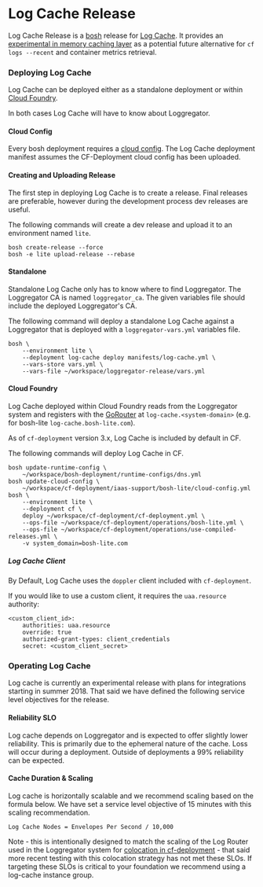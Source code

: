 Log Cache Release
=================

Log Cache Release is a [bosh](https://github.com/cloudfoundry/bosh) release
for [Log Cache](https://code.cloudfoundry.org/log-cache). It provides
an [experimental in memory caching layer](https://docs.google.com/document/d/1yhfl0EB_MkHkh4JdRZXGeQMx_BDMCuB-SpPuSrD3VOU/edit#) as a potential future
alternative for `cf logs --recent` and container metrics retrieval.

### Deploying Log Cache

Log Cache can be deployed either as a standalone deployment or within
[Cloud Foundry](https://github.com/cloudfoundry/cf-deployment).

In both cases Log Cache will have to know about Loggregator.

#### Cloud Config

Every bosh deployment requires a [cloud
config](https://bosh.io/docs/cloud-config.html). The Log Cache deployment
manifest assumes the CF-Deployment cloud config has been uploaded.

#### Creating and Uploading Release

The first step in deploying Log Cache is to create a release. Final releases
are preferable, however during the development process dev releases are
useful.

The following commands will create a dev release and upload it to an
environment named `lite`.

```
bosh create-release --force
bosh -e lite upload-release --rebase
```

#### Standalone

Standalone Log Cache only has to know where to find Loggregator. The
Loggregator CA is named `loggregator_ca`. The given variables file should
include the deployed Loggregator's CA.

The following command will deploy a standalone Log Cache against a Loggregator
that is deployed with a `loggregator-vars.yml` variables file.

```
bosh \
    --environment lite \
    --deployment log-cache deploy manifests/log-cache.yml \
    --vars-store vars.yml \
    --vars-file ~/workspace/loggregator-release/vars.yml
```

#### Cloud Foundry

Log Cache deployed within Cloud Foundry reads from the Loggregator system and
registers with the [GoRouter](https://github.com/cloudfoundry/gorouter) at
`log-cache.<system-domain>` (e.g. for bosh-lite `log-cache.bosh-lite.com`).

As of `cf-deployment` version 3.x, Log Cache is included by default in CF.

The following commands will deploy Log Cache in CF.

```
bosh update-runtime-config \
    ~/workspace/bosh-deployment/runtime-configs/dns.yml
bosh update-cloud-config \
    ~/workspace/cf-deployment/iaas-support/bosh-lite/cloud-config.yml
bosh \
    --environment lite \
    --deployment cf \
    deploy ~/workspace/cf-deployment/cf-deployment.yml \
    --ops-file ~/workspace/cf-deployment/operations/bosh-lite.yml \
    --ops-file ~/workspace/cf-deployment/operations/use-compiled-releases.yml \
    -v system_domain=bosh-lite.com
```

##### Log Cache Client
By Default, Log Cache uses the `doppler` client included with `cf-deployment`.

If you would like to use a custom client, it requires the `uaa.resource` authority:
```
<custom_client_id>:
    authorities: uaa.resource
    override: true
    authorized-grant-types: client_credentials
    secret: <custom_client_secret>
```

### Operating Log Cache
Log cache is currently an experimental release with plans for integrations starting
in summer 2018. That said we have defined the following service level objectives for the
release.

#### Reliability SLO
Log cache depends on Loggregator and is expected to offer slightly lower reliability.
This is primarily due to the ephemeral nature of the cache. Loss will occur during a
deployment. Outside of deployments a 99% reliability can be expected.

#### Cache Duration & Scaling
Log cache is horizontally scalable and we recommend scaling based on the formula below.
We have set a service level objective of 15 minutes with this scaling recommendation.
```
Log Cache Nodes = Envelopes Per Second / 10,000
```

Note - this is intentionally designed to match the scaling of the Log Router used in the
Loggregator system for [colocation in cf-deployment][cf-deployment-ops] - that said more
recent testing with this colocation strategy has not met these SLOs. If targeting these
SLOs is critical to your foundation we recommend using a log-cache instance group.


[cf-deployment-ops]:        https://github.com/cloudfoundry/cf-deployment/blob/master/operations/experimental/use-log-cache.yml
